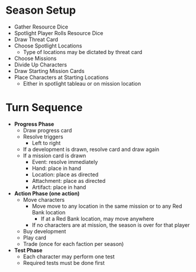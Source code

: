 # Season Setup

* Gather Resource Dice
* Spotlight Player Rolls Resource Dice
* Draw Threat Card
* Choose Spotlight Locations
   * Type of locations may be dictated by threat card
* Choose Missions
* Divide Up Characters
* Draw Starting Mission Cards
* Place Characters at Starting Locations
   * Either in spotlight tableau or on mission location

# Turn Sequence

* **Progress Phase**
   * Draw progress card
   * Resolve triggers
      * Left to right
   * If a development is drawn, resolve card and draw again
   * If a mission card is drawn
      * Event: resolve immediately
      * Hand: place in hand
      * Location: place as directed
      * Attachment: place as directed
      * Artifact: place in hand
* **Action Phase (one action)**
   * Move characters
      * Move move to any location in the same mission or to any Red Bank location
         * If at a Red Bank location, may move anywhere
      * If no characters are at mission, the season is over for that player
   * Buy development
   * Play card
   * Trade (once for each faction per season)
* **Test Phase**
   * Each character may perform one test
   * Required tests must be done first